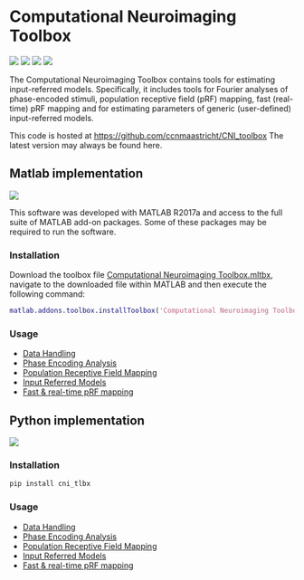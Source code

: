 # Computational Neuroimaging Toolbox

![](https://img.shields.io/github/license/ccnmaastricht/CNI_toolbox)
![](https://img.shields.io/github/issues/ccnmaastricht/CNI_toolbox)
![](https://img.shields.io/github/forks/ccnmaastricht/CNI_toolbox)
![](https://img.shields.io/github/stars/ccnmaastricht/CNI_toolbox)

The Computational Neuroimaging Toolbox contains tools for estimating input-referred models. Specifically, it includes tools for Fourier analyses of phase-encoded stimuli, population receptive field (pRF) mapping, fast (real-time) pRF mapping and for estimating parameters of generic (user-defined) input-referred models.

This code is hosted at https://github.com/ccnmaastricht/CNI_toolbox
The latest version may always be found here.

## Matlab implementation
![](https://img.shields.io/badge/release-v2.0.0-blueviolet.svg?style=flat)

This software was developed with MATLAB R2017a and access to the full suite of MATLAB add-on packages. Some of these packages may be required to run the software.

### Installation
Download the toolbox file [Computational Neuroimaging Toolbox.mltbx](https://github.com/ccnmaastricht/CNI_toolbox/raw/master/code/matlab/computational%20neuroimaging%20toolbox.mltbx), navigate to the downloaded file within MATLAB and then execute the following command:

```MATLAB
matlab.addons.toolbox.installToolbox('Computational Neuroimaging Toolbox.mltbx');
```
### Usage

* [Data Handling](https://github.com/ccnmaastricht/CNI_toolbox/wiki/Data-Handling-(Matlab))
* [Phase Encoding Analysis](https://github.com/ccnmaastricht/CNI_toolbox/wiki/Phase-Encoding-Analysis-(Matlab))
* [Population Receptive Field Mapping](https://github.com/ccnmaastricht/CNI_toolbox/wiki/Population-Receptive-Field-Mapping-(Matlab))
* [Input Referred Models](https://github.com/ccnmaastricht/CNI_toolbox/wiki/Input-Referred-Models-(Matlab))
* [Fast & real-time pRF mapping](https://github.com/ccnmaastricht/CNI_toolbox/wiki/Fast-&-real-time-pRF-mapping-(Matlab))

## Python implementation
![](https://img.shields.io/badge/release-v1.0.0-blueviolet.svg?style=flat)

### Installation

```Python
pip install cni_tlbx
```

### Usage

* [Data Handling](https://github.com/ccnmaastricht/CNI_toolbox/wiki/Data-Handling-(Python))
* [Phase Encoding Analysis](https://github.com/ccnmaastricht/CNI_toolbox/wiki/Phase-Encoding-Analysis-(Python))
* [Population Receptive Field Mapping](https://github.com/ccnmaastricht/CNI_toolbox/wiki/Population-Receptive-Field-Mapping-(Python))
* [Input Referred Models](https://github.com/ccnmaastricht/CNI_toolbox/wiki/Input-Referred-Models-(Python))
* [Fast & real-time pRF mapping](https://github.com/ccnmaastricht/CNI_toolbox/wiki/Fast-&-real-time-pRF-mapping-(Python))
